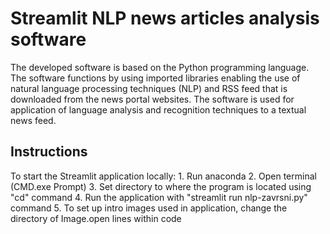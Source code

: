 # Streamlit NLP news articles analysis software

The developed software is based on the Python programming language.
The software functions by using imported libraries enabling the use of natural 
language processing techniques (NLP) and RSS feed that is downloaded from the news portal websites. 
The software is used for application of language analysis and recognition techniques to  a textual news feed.

## Instructions

To start the Streamlit application locally:
    1. Run anaconda
    2. Open terminal (CMD.exe Prompt)
    3. Set directory to where the program is located using "cd" command
    4. Run the application with "streamlit run nlp-zavrsni.py" command
    5. To set up intro images used in application, change the directory of Image.open lines within code


